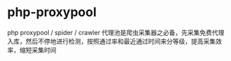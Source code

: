 # php-proxypool
php proxypool / spider / crawler 代理池是爬虫采集器之必备，先采集免费代理入库，然后不停地进行检测，按照通过率和最近通过时间来分等级，提高采集效率，缩短采集时间
